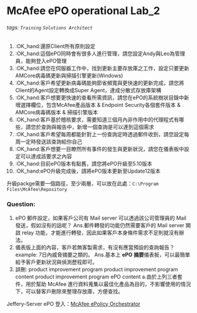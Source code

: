 # McAfee ePO operational Lab_2
###### tags: `Training` `Solutions Architect`

1.	:OK_hand:還原Client所有原則設定
2.	:OK_hand:這個ePO同時會有很多人進行管理，請您設定Andy與Leo為管理員，能夠登入ePO管理
3.	:OK_hand:請您在伺服器工作中，找到更新主要存放庫之工作，設定只要更新AMCore病毒碼更新與掃描引擎更新(Windows)
4.	:OK_hand:客戶希望更新病毒碼能夠節省頻寬與更快速的更新完成，請您將Client的Agent設定轉換成Super Agent，達成分散式存放庫架構
5.	:OK_hand:客戶想要更快速的查看所需資訊，請您在ePO的系統樹狀目錄中新增選擇欄位，包含McAfee產品版本 & Endpoint Security各個套件版本 & AMCore病毒碼版本 & 掃描引擎版本
6.	:OK_hand:客戶基於稽核要求，需要知道三個月內非作用中的代理程式有哪些，請您於查詢與報告中，新增一個查詢是可以達到這個需求
7.	:OK_hand:客戶希望每周都能針對上一份查詢定時透過郵件收到，請您設定每周一定時發送該查詢給你自己
8.	:OK_hand:客戶想要一目瞭然所有事件的發生與更新狀況，請您在儀表板中設定可以達成該要求之內容
9.	:OK_hand:目前ePO版本有點舊，請您將ePO升級至5.10版本
10.	:OK_hand:ePO升級完成後，請將ePO版本更新至Update12版本

升級packge需要一個路徑，至少兩層，可以放在此處：`C:\Program Files\McAfee\Repository`

### Question:
1. ePO 郵件設定，如果客戶公司有 Mail server 可以透過該公司管理員的 Mail 發送，假如沒有的話呢？
    Ans.郵件轉發的功能仍然需要客戶的 Mail server 開啟 relay 功能，才能進行轉發，因此如果客戶本身條件需求不足則就沒有辦法。
2. 儀表版上面的內容，客戶若無客製需求，有沒有應當預設的查詢報告？example: 7日內威脅摘要之類的。
    Ans.基本上 **ePO 摘要**儀表板，可以最簡單給予客戶更新狀況與偵測歷程即可。
3. 誤刪:
    product improvement program 
    product improvement program content
    product improvement program ePO content
    a.由於上列三者套件，用於幫助 McAfee 進行資料蒐集以最佳化產品為目的，不影響使用的情況下，可以替客戶刪除來整理存放庫，方便查找。
    
Jeffery-Server ePO 登入：[McAfee ePolicy Orchestrator](https://IPAddress:8443/core/orionSplashScreen.do)